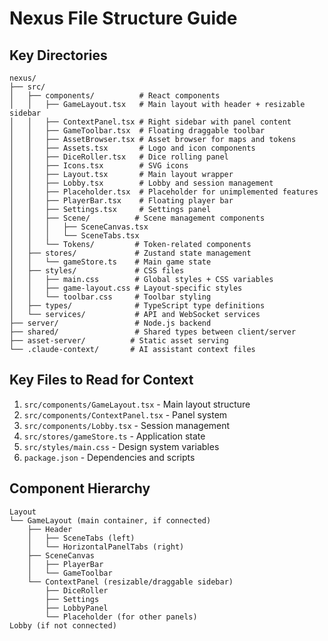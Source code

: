 # Nexus File Structure Guide

## Key Directories
```
nexus/
├── src/
│   ├── components/          # React components
│   │   ├── GameLayout.tsx   # Main layout with header + resizable sidebar
│   │   ├── ContextPanel.tsx # Right sidebar with panel content
│   │   ├── GameToolbar.tsx  # Floating draggable toolbar
│   │   ├── AssetBrowser.tsx # Asset browser for maps and tokens
│   │   ├── Assets.tsx       # Logo and icon components
│   │   ├── DiceRoller.tsx   # Dice rolling panel
│   │   ├── Icons.tsx        # SVG icons
│   │   ├── Layout.tsx       # Main layout wrapper
│   │   ├── Lobby.tsx        # Lobby and session management
│   │   ├── Placeholder.tsx  # Placeholder for unimplemented features
│   │   ├── PlayerBar.tsx    # Floating player bar
│   │   ├── Settings.tsx     # Settings panel
│   │   ├── Scene/          # Scene management components
│   │   │   ├── SceneCanvas.tsx
│   │   │   └── SceneTabs.tsx
│   │   └── Tokens/         # Token-related components
│   ├── stores/             # Zustand state management
│   │   └── gameStore.ts    # Main game state
│   ├── styles/             # CSS files
│   │   ├── main.css        # Global styles + CSS variables
│   │   ├── game-layout.css # Layout-specific styles
│   │   └── toolbar.css     # Toolbar styling
│   ├── types/              # TypeScript type definitions
│   └── services/           # API and WebSocket services
├── server/                 # Node.js backend
├── shared/                 # Shared types between client/server
├── asset-server/          # Static asset serving
└── .claude-context/       # AI assistant context files
```

## Key Files to Read for Context
1. `src/components/GameLayout.tsx` - Main layout structure
2. `src/components/ContextPanel.tsx` - Panel system
3. `src/components/Lobby.tsx` - Session management
4. `src/stores/gameStore.ts` - Application state
5. `src/styles/main.css` - Design system variables
6. `package.json` - Dependencies and scripts

## Component Hierarchy
```
Layout
└── GameLayout (main container, if connected)
    ├── Header
    │   ├── SceneTabs (left)
    │   └── HorizontalPanelTabs (right)
    ├── SceneCanvas
    │   ├── PlayerBar
    │   └── GameToolbar
    └── ContextPanel (resizable/draggable sidebar)
        ├── DiceRoller
        ├── Settings
        ├── LobbyPanel
        └── Placeholder (for other panels)
Lobby (if not connected)
```